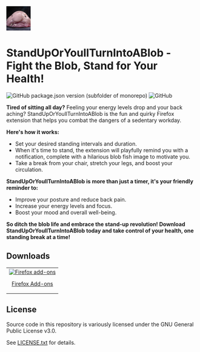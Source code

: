 <img src="output/icons/128.png" width="64"/>

# StandUpOrYoullTurnIntoABlob - Fight the Blob, Stand for Your Health!

![GitHub package.json version (subfolder of monorepo)](https://img.shields.io/github/package-json/v/NSMNIA/move) ![GitHub](https://img.shields.io/github/license/NSMNIA/move)

**Tired of sitting all day?** Feeling your energy levels drop and your back aching? StandUpOrYoullTurnIntoABlob is the fun and quirky Firefox extension that helps you combat the dangers of a sedentary workday.

**Here's how it works:**

- Set your desired standing intervals and duration.
- When it's time to stand, the extension will playfully remind you with a notification, complete with a hilarious blob fish image to motivate you.
- Take a break from your chair, stretch your legs, and boost your circulation.

**StandUpOrYoullTurnIntoABlob is more than just a timer, it's your friendly reminder to:**

- Improve your posture and reduce back pain.
- Increase your energy levels and focus.
- Boost your mood and overall well-being.

**So ditch the blob life and embrace the stand-up revolution! Download StandUpOrYoullTurnIntoABlob today and take control of your health, one standing break at a time!**

## Downloads

<table cellspacing="0" cellpadding="0">
  <tr>
    <td valign="center">
      <a href="https://addons.mozilla.org/en-US/firefox/addon/standuporyoullturnintoablob/">
        <img src="https://user-images.githubusercontent.com/22908993/166417727-3481fef4-00e5-4cf0-bb03-27fb880d993c.png" alt="Firefox add-ons" />
        <p align="center">Firefox Add-ons</p>
      </a>
    </td>
  </tr>
</table>

## License

Source code in this repository is variously licensed under the GNU General Public License v3.0.

See [LICENSE.txt](./LICENSE.txt) for details.
